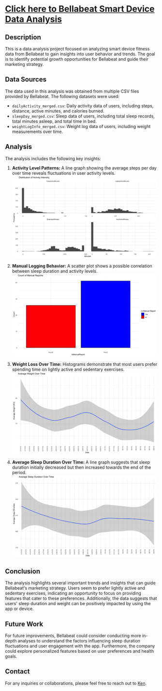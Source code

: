 # [Click here to Bellabeat Smart Device Data Analysis](https://ken52093.github.io/Bellabeat_User_Behavior_Analysis/)


## Description

This is a data analysis project focused on analyzing smart device fitness data from Bellabeat to gain insights into user behavior and trends. The goal is to identify potential growth opportunities for Bellabeat and guide their marketing strategy.

## Data Sources

The data used in this analysis was obtained from multiple CSV files provided by Bellabeat. The following datasets were used:
- `dailyActivity_merged.csv`: Daily activity data of users, including steps, distance, active minutes, and calories burned.
- `sleepDay_merged.csv`: Sleep data of users, including total sleep records, total minutes asleep, and total time in bed.
- `weightLogInfo_merged.csv`: Weight log data of users, including weight measurements over time.

## Analysis

The analysis includes the following key insights:

1. **Activity Level Patterns:** A line graph showing the average steps per day over time reveals fluctuations in user activity levels.
![Activity Level Patterns](./images/1.png)

2. **Manual Logging Behavior:** A scatter plot shows a possible correlation between sleep duration and activity levels.
![Activity Level Patterns](./images/2.png)

3. **Weight Loss Over Time:** Histograms demonstrate that most users prefer spending time on lightly active and sedentary exercises.
![Activity Level Patterns](./images/3.png)

4. **Average Sleep Duration Over Time:** A line graph suggests that sleep duration initially decreased but then increased towards the end of the period.
![Activity Level Patterns](./images/4.png)

## Conclusion

The analysis highlights several important trends and insights that can guide Bellabeat's marketing strategy. Users seem to prefer lightly active and sedentary exercises, indicating an opportunity to focus on providing features that cater to these preferences. Additionally, the data suggests that users' sleep duration and weight can be positively impacted by using the app or device.

## Future Work

For future improvements, Bellabeat could consider conducting more in-depth analyses to understand the factors influencing sleep duration fluctuations and user engagement with the app. Furthermore, the company could explore personalized features based on user preferences and health goals.

## Contact

For any inquiries or collaborations, please feel free to reach out to [Ken](mailto:wave0918362269@gmail.com).
